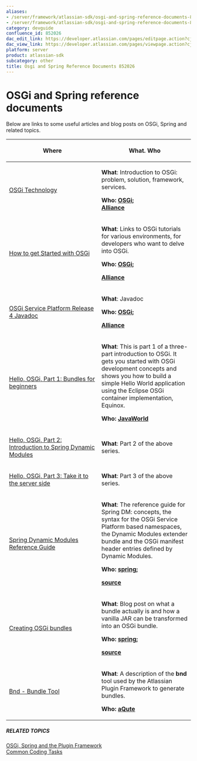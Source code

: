 ```yaml
---
aliases:
- /server/framework/atlassian-sdk/osgi-and-spring-reference-documents-852026.html
- /server/framework/atlassian-sdk/osgi-and-spring-reference-documents-852026.md
category: devguide
confluence_id: 852026
dac_edit_link: https://developer.atlassian.com/pages/editpage.action?cjm=wozere&pageId=852026
dac_view_link: https://developer.atlassian.com/pages/viewpage.action?cjm=wozere&pageId=852026
platform: server
product: atlassian-sdk
subcategory: other
title: Osgi and Spring Reference Documents 852026
---
```

# OSGi and Spring reference documents

Below are links to some useful articles and blog posts on OSGi, Spring and related topics.

<table>
<colgroup>
<col style="width: 50%" />
<col style="width: 50%" />
</colgroup>
<thead>
<tr class="header">
<th><p>Where</p></th>
<th><p>What. Who</p></th>
</tr>
</thead>
<tbody>
<tr class="odd">
<td><p><a href="http://www.osgi.org/About/Technology" class="external-link">OSGi Technology</a></p></td>
<td><p><strong>What</strong>: Introduction to OSGi: problem, solution, framework, services.</p>
<p><strong>Who: <a href="http://www.osgi.org/Main/HomePage" class="external-link">OSGi;<br />
Alliance</a></strong></p></td>
</tr>
<tr class="even">
<td><p><a href="http://www.osgi.org/About/HowOSGi" class="external-link">How to get Started with OSGi</a></p></td>
<td><p><strong>What</strong>: Links to OSGi tutorials for various environments, for developers who want to delve into OSGi.</p>
<p><strong>Who: <a href="http://www.osgi.org/Main/HomePage" class="external-link">OSGi;</a></strong></p>
<p><strong><a href="http://www.osgi.org/Main/HomePage" class="external-link">Alliance</a></strong></p></td>
</tr>
<tr class="odd">
<td><p><a href="http://www.osgi.org/Release4/Javadoc" class="external-link">OSGi Service Platform Release 4 Javadoc</a></p></td>
<td><p><strong>What</strong>: Javadoc</p>
<p><strong>Who: <a href="http://www.osgi.org/Main/HomePage" class="external-link">OSGi;</a></strong></p>
<p><strong><a href="http://www.osgi.org/Main/HomePage" class="external-link">Alliance</a></strong></p></td>
</tr>
<tr class="even">
<td><p><a href="http://www.javaworld.com/javaworld/jw-03-2008/jw-03-osgi1.html" class="external-link">Hello, OSGi, Part 1: Bundles for beginners</a></p></td>
<td><p><strong>What</strong>: This is part 1 of a three-part introduction to OSGi. It gets you started with OSGi development concepts and shows you how to build a simple Hello World application using the Eclipse OSGi container implementation, Equinox.</p>
<p><strong>Who: <a href="http://www.javaworld.com/" class="external-link">JavaWorld</a></strong></p></td>
</tr>
<tr class="odd">
<td><p><a href="http://www.javaworld.com/javaworld/jw-04-2008/jw-04-osgi2.html" class="external-link">Hello, OSGi, Part 2: Introduction to Spring Dynamic Modules</a></p></td>
<td><p><strong>What</strong>: Part 2 of the above series.</p></td>
</tr>
<tr class="even">
<td><p><a href="http://www.javaworld.com/javaworld/jw-06-2008/jw-06-osgi3.html" class="external-link">Hello, OSGi, Part 3: Take it to the server side</a></p></td>
<td><p><strong>What</strong>: Part 3 of the above series.</p></td>
</tr>
<tr class="odd">
<td><p><a href="http://static.springframework.org/osgi/docs/1.0/reference/html/" class="external-link">Spring Dynamic Modules Reference Guide</a></p></td>
<td><p><strong>What</strong>: The reference guide for Spring DM: concepts, the syntax for the OSGi Service Platform based namespaces, the Dynamic Modules extender bundle and the OSGi manifest header entries defined by Dynamic Modules.</p>
<p><strong>Who: <a href="http://www.springsource.com/" class="external-link">spring;</a></strong></p>
<p><strong><a href="http://www.springsource.com/" class="external-link">source</a></strong></p></td>
</tr>
<tr class="even">
<td><p><a href="http://blog.springsource.com/2008/02/18/creating-osgi-bundles/" class="external-link">Creating OSGi bundles</a></p></td>
<td><p><strong>What</strong>: Blog post on what a bundle actually is and how a vanilla JAR can be transformed into an OSGi bundle.</p>
<p><strong>Who: <a href="http://www.springsource.com/" class="external-link">spring;</a></strong></p>
<p><strong><a href="http://www.springsource.com/" class="external-link">source</a></strong></p></td>
</tr>
<tr class="odd">
<td><p><a href="http://www.aqute.biz/Code/Bnd" class="external-link">Bnd - Bundle Tool</a></p></td>
<td><p><strong>What</strong>: A description of the <strong>bnd</strong> tool used by the Atlassian Plugin Framework to generate bundles.</p>
<p><strong>Who: <a href="http://www.aqute.biz/" class="external-link">aQute</a></strong></p></td>
</tr>
</tbody>
</table>

##### RELATED TOPICS

[OSGi, Spring and the Plugin Framework](/server/framework/atlassian-sdk/852146.html)  
[Common Coding Tasks](/server/framework/atlassian-sdk/common-coding-tasks)


















































































































































































































